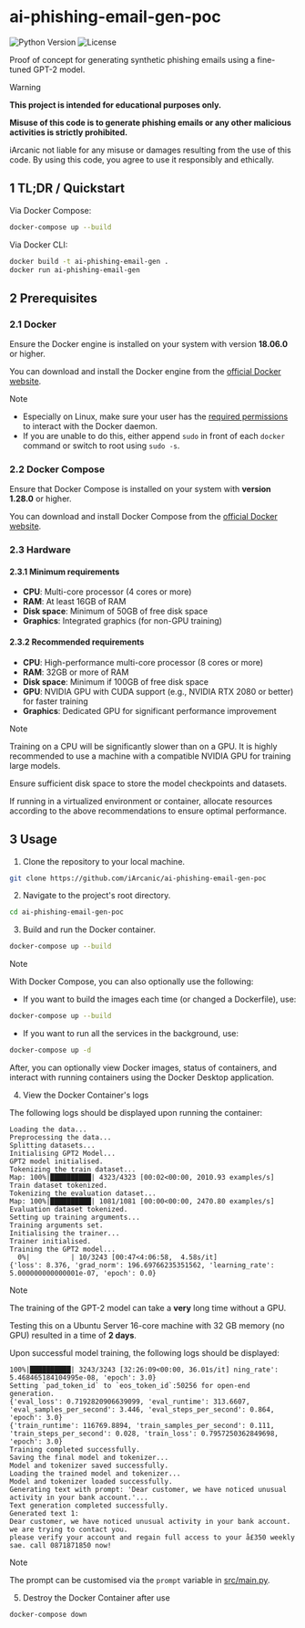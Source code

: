 # ai-phishing-email-gen-poc

![Python Version](https://img.shields.io/badge/Python-3.x-blue.svg)
![License](https://img.shields.io/badge/License-MIT-green.svg)

Proof of concept for generating synthetic phishing emails using a fine-tuned GPT-2 model.

> [!WARNING]
>
> **This project is intended for educational purposes only.**
>
> **Misuse of this code is to generate phishing emails or any other malicious activities is strictly prohibited.**
>
> iArcanic not liable for any misuse or damages resulting from the use of this code. By using this code, you agree to use it responsibly and ethically.

## 1 TL;DR / Quickstart

Via Docker Compose:

```bash
docker-compose up --build
```

Via Docker CLI:

```bash
docker build -t ai-phishing-email-gen .
docker run ai-phishing-email-gen
```

## 2 Prerequisites

### 2.1 Docker

Ensure the Docker engine is installed on your system with version **18.06.0** or higher.

You can download and install the Docker engine from the [official Docker website](https://www.docker.com/get-started/).

> [!NOTE]
>
> - Especially on Linux, make sure your user has the [required permissions](https://docs.docker.com/engine/install/linux-postinstall/) to interact with the Docker daemon.
> - If you are unable to do this, either append `sudo` in front of each `docker` command or switch to root using `sudo -s`.

### 2.2 Docker Compose

Ensure that Docker Compose is installed on your system with **version 1.28.0** or higher.

You can download and install Docker Compose from the [official Docker website](https://docs.docker.com/compose/install/).

### 2.3 Hardware

#### 2.3.1 Minimum requirements

- **CPU**: Multi-core processor (4 cores or more)
- **RAM**: At least 16GB of RAM
- **Disk space**: Minimum of 50GB of free disk space
- **Graphics**: Integrated graphics (for non-GPU training)

#### 2.3.2 Recommended requirements

- **CPU**: High-performance multi-core processor (8 cores or more)
- **RAM**: 32GB or more of RAM
- **Disk space**: Minimum if 100GB of free disk space
- **GPU**: NVIDIA GPU with CUDA support (e.g., NVIDIA RTX 2080 or better) for faster training
- **Graphics**: Dedicated GPU for significant performance improvement

> [!NOTE]
>
> Training on a CPU will be significantly slower than on a GPU. It is highly recommended to use a machine with a compatible NVIDIA GPU for training large models.
>
> Ensure sufficient disk space to store the model checkpoints and datasets.
>
> If running in a virtualized environment or container, allocate resources according to the above recommendations to ensure optimal performance.

## 3 Usage

1. Clone the repository to your local machine.

```bash
git clone https://github.com/iArcanic/ai-phishing-email-gen-poc
```

2. Navigate to the project's root directory.

```bash
cd ai-phishing-email-gen-poc
```

3. Build and run the Docker container.

```bash
docker-compose up --build
```

> [!NOTE]
> With Docker Compose, you can also optionally use the following:
>
> - If you want to build the images each time (or changed a Dockerfile), use:
>
> ```bash
> docker-compose up --build
> ```
>
> - If you want to run all the services in the background, use:
>
> ```bash
> docker-compose up -d
> ```
>
> After, you can optionally view Docker images, status of containers, and interact with running containers using the Docker Desktop application.

4. View the Docker Container's logs

The following logs should be displayed upon running the container:

```plain
Loading the data...
Preprocessing the data...
Splitting datasets...
Initialising GPT2 Model...
GPT2 model initialised.
Tokenizing the train dataset...
Map: 100%|██████████| 4323/4323 [00:02<00:00, 2010.93 examples/s]
Train dataset tokenized.
Tokenizing the evaluation dataset...
Map: 100%|██████████| 1081/1081 [00:00<00:00, 2470.80 examples/s]
Evaluation dataset tokenized.
Setting up training arguments...
Training arguments set.
Initialising the trainer...
Trainer initialised.
Training the GPT2 model...
  0%|          | 10/3243 [00:47<4:06:58,  4.58s/it]
{'loss': 8.376, 'grad_norm': 196.69766235351562, 'learning_rate': 5.000000000000001e-07, 'epoch': 0.0}
```

> [!NOTE]
>
> The training of the GPT-2 model can take a **very** long time without a GPU.
>
> Testing this on a Ubuntu Server 16-core machine with 32 GB memory (no GPU) resulted in a time of **2 days**.

Upon successful model training, the following logs should be displayed:

```plain
100%|██████████| 3243/3243 [32:26:09<00:00, 36.01s/it] ning_rate': 5.468465184104995e-08, 'epoch': 3.0}
Setting `pad_token_id` to `eos_token_id`:50256 for open-end generation.
{'eval_loss': 0.7192820906639099, 'eval_runtime': 313.6607, 'eval_samples_per_second': 3.446, 'eval_steps_per_second': 0.864, 'epoch': 3.0}
{'train_runtime': 116769.8894, 'train_samples_per_second': 0.111, 'train_steps_per_second': 0.028, 'train_loss': 0.7957250362849698, 'epoch': 3.0}
Training completed successfully.
Saving the final model and tokenizer...
Model and tokenizer saved successfully.
Loading the trained model and tokenizer...
Model and tokenizer loaded successfully.
Generating text with prompt: 'Dear customer, we have noticed unusual activity in your bank account.'...
Text generation completed successfully.
Generated text 1:
Dear customer, we have noticed unusual activity in your bank account. we are trying to contact you.
please verify your account and regain full access to your å£350 weekly sae. call 0871871850 now!
```

> [!NOTE]
>
> The prompt can be customised via the `prompt` variable in [src/main.py](https://github.com/iArcanic/ai-phishing-email-gen-poc/blob/main/src/main.py).

5. Destroy the Docker Container after use

```bash
docker-compose down
```
